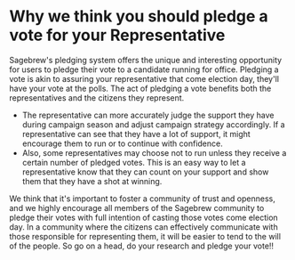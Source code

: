 # Why we think you should pledge a vote for your Representative #
Sagebrew's pledging system offers the unique and interesting opportunity for 
users to pledge their vote to a candidate running for office. Pledging a vote 
is akin to assuring your representative that come election day, they'll have 
your vote at the polls. The act of pledging a vote benefits both the 
representatives and the citizens they represent. 

* The representative can more accurately judge the support they have during 
  campaign season and adjust campaign strategy accordingly. If a representative 
  can see that they have a lot of support, it might encourage them to run or to 
  continue with confidence.
* Also, some representatives may choose not to run unless they receive a certain 
  number of pledged votes. This is an easy way to let a representative know that 
  they can count on your support and show them that they have a shot at winning. 


We think that it's important to foster a community of trust and openness, and
we highly encourage all members of the Sagebrew community to pledge their votes 
with full intention of casting those votes come election day. In a community 
where the citizens can effectively communicate with those responsible for 
representing them, it will be easier to tend to the will of the people. So go 
on a head, do your research and pledge your vote!!